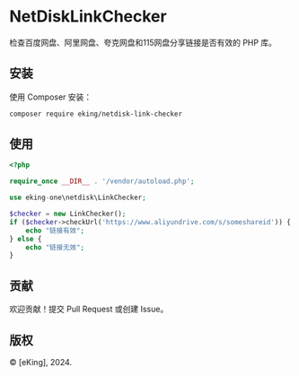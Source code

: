 # NetDiskLinkChecker

检查百度网盘、阿里网盘、夸克网盘和115网盘分享链接是否有效的 PHP 库。

## 安装

使用 Composer 安装：

```bash
composer require eking/netdisk-link-checker
```

## 使用

```php
<?php

require_once __DIR__ . '/vendor/autoload.php';

use eking-one\netdisk\LinkChecker;

$checker = new LinkChecker();
if ($checker->checkUrl('https://www.aliyundrive.com/s/someshareid')) {
    echo "链接有效";
} else {
    echo "链接无效";
}
```
## 贡献

欢迎贡献！提交 Pull Request 或创建 Issue。

## 版权

© [eKing], 2024.
